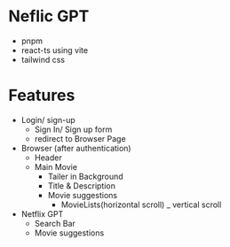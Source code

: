 # Neflic GPT

- pnpm
- react-ts using vite
- tailwind css

# Features

- Login/ sign-up
  - Sign In/ Sign up form
  - redirect to Browser Page
- Browser (after authentication)
  - Header
  - Main Movie
    - Tailer in Background
    - Title & Description
    - Movie suggestions
      - MovieLists(horizontal scroll) _ vertical scroll
- Netflix GPT
  - Search Bar
  - Movie suggestions
  